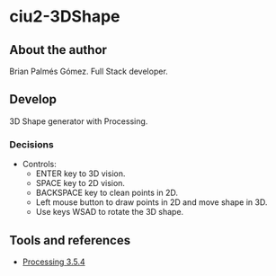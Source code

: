 # ciu2-3DShape

## About the author
Brian Palmés Gómez. Full Stack developer.

## Develop
3D Shape generator with Processing.

### Decisions
- Controls:
    - ENTER key to 3D vision.
    - SPACE key to 2D vision.
    - BACKSPACE key to clean points in 2D.
    - Left mouse button to draw points in 2D and move shape in 3D.
    - Use keys WSAD to rotate the 3D shape.


## Tools and references
- [Processing 3.5.4](http://processing.org/)

